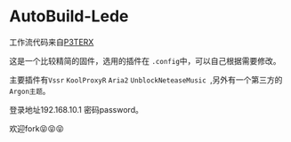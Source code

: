 # AutoBuild-Lede
工作流代码来自[P3TERX](https://github.com/P3TERX/Actions-OpenWrt)

这是一个比较精简的固件，选用的插件在 `.config`中，可以自己根据需要修改。

主要插件有`Vssr` `KoolProxyR` `Aria2` `UnblockNeteaseMusic `,另外有一个第三方的`Argon主题`。

登录地址192.168.10.1 密码password。

欢迎fork😝😝😝
